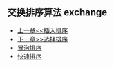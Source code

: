 ## 交换排序算法 exchange

- [上一章<<插入排序](../insertion)
- [下一章>>选择排序](../selection)
- [冒泡排序](./bubble) 
- [快速排序](./quick)
